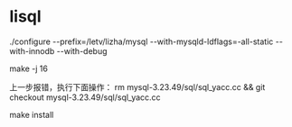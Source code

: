 # lisql

./configure --prefix=/letv/lizha/mysql --with-mysqld-ldflags=-all-static --with-innodb --with-debug

make -j 16 

上一步报错，执行下面操作：
rm mysql-3.23.49/sql/sql_yacc.cc && git checkout mysql-3.23.49/sql/sql_yacc.cc

make install
